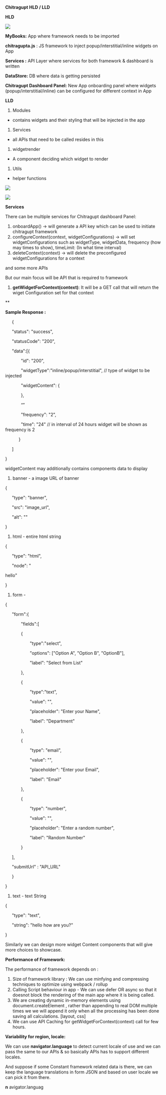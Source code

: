 ﻿**Chitragupt HLD / LLD**

**HLD**

![](chitragupt_hld.png)

**MyBooks:**  App where framework needs to be imported

**chitragupta.js** : JS framework to inject popup/interstitial/inline widgets on App

**Services :** API Layer where services for both framework & dashboard is written

**DataStore:** DB where data is getting persisted

**Chitragupt Dashboard Panel:** New App onboarding panel where widgets (popup/interstitial/inline) can be configured for different context in App


**LLD**

1) Modules
- contains widgets and their styling that will be injected in the app
1) Services
- all APIs that need to be called resides in this 
1) widgetrender
- A component deciding which widget to render 
1) Utils 
- helper functions 

![](folder_structure.png)

![](flow_diagram.png)

**Services** 

There can be multiple services for Chitragupt dashboard Panel:

1) onboardApp() -> will generate a API key which can be used to initiate chitragupt framework
1) configureContext(context, widgetConfigurations) -> will set widgetConfigurations such as widgetType, widgetData, frequency (how may times to show), timeLimit: (In what time interval)
1) deleteContext(context)  -> will delete the preconfigured widgetConfigurations for a context

and some more APIs

But our main focus will be API that is required to framework

1) **getWidgetForContext(context)**: It will be a GET call that will  return the wiget Configuration set for that context 

**    





**Sample Response :** 



`   `{

`   `"status": "success",

`   `"statusCode": "200",

`   `"data":[{

`       `"id": "200",

`       `"widgetType":"inline/popup/interstitial", // type of widget to be injected

`       `"widgetContent": {

`       `},

`       `“”

`       `"frequency": "2",

`       `"time": "24" // in interval of 24 hours widget will be shown as frequency is 2     

`      `}

`   `]

}



widgetContent may additionally contains components data to display

1) banner - a image URL of banner

{

`   `"type": "banner",

`   `"src": "image\_url",

`   `"alt": ""

}

1) html - entire html string

{

`   `"type": "html",

`   `"node": "<div>hello</di>"

}

1) form - 

{

`   `"form":{

`       `"fields":[

`       `{

`           `"type":"select",

`           `"options": ["Option A", "Option B", "OptionB"],

`           `"label": "Select from List"

`       `},

`       `{

`           `"type":"text",

`           `"value": "",

`           `"placeholder": "Enter your Name",

`           `"label": "Department"

`       `},

`       `{

`           `"type": "email",

`           `"value": "",

`           `"placeholder": "Enter your Email",

`           `"label": "Email"

`       `},

`       `{

`           `"type": "number",

`           `"value": "",

`           `"placeholder": "Enter a random number",

`           `"label": "Random Number"

`       `}

`   `],

`   `"submitUrl" : "API\_URL"

`   `}

}

1) text - text String 

{

`   `"type": "text",

`   `"string": "hello how are you?"

}


Similarly we can design more widget Content components that will give more choices to showcase.


**Performance of Framework:**

The performance of framework depends on :

1) Size of framework library : We can use minfying and compressing techniques to optimize using webpack / rollup
1) Calling Script behaviour in app - We can use defer OR async so that it doesnot block the rendering of the main app where it is being called.  
1) We are creating dynamic in-memory elements using document.createElement , rather than appending to real DOM multiple times  we  we will append it only when all the processing has been done saving all calculations. [layout, css]
1) We can use API Caching for getWidgetForContext(context) call for few hours.

**Variability for region, locale:**

We can use **navigator.language** to detect current locale of use and we can pass the same to our APIs & so basically APIs has to support different locales.

And suppose if some Constant framework related data is there, we can keep the language translations in form JSON and based on user locale we can pick it from there.

**n** avigator.languag


